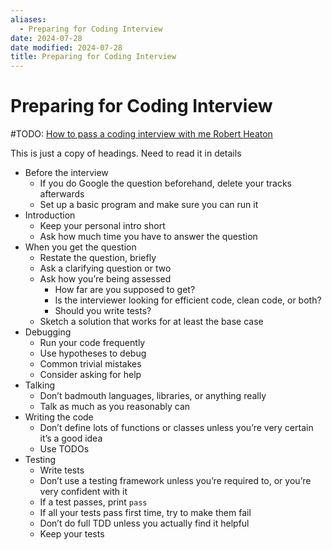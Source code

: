 ```yaml
---
aliases:
  - Preparing for Coding Interview
date: 2024-07-28
date modified: 2024-07-28
title: Preparing for Coding Interview
---
```


# Preparing for Coding Interview

#TODO: [How to pass a coding interview with me  Robert Heaton](https://robertheaton.com/interview/)

This is just a copy of headings. Need to read it in details

- Before the interview
	- If you do Google the question beforehand, delete your tracks afterwards
	- Set up a basic program and make sure you can run it
- Introduction
	- Keep your personal intro short
	- Ask how much time you have to answer the question
- When you get the question
	- Restate the question, briefly
	- Ask a clarifying question or two
	- Ask how you’re being assessed
		- How far are you supposed to get?
		- Is the interviewer looking for efficient code, clean code, or both?
		- Should you write tests?
	- Sketch a solution that works for at least the base case
- Debugging
	- Run your code frequently
	- Use hypotheses to debug
	- Common trivial mistakes
	- Consider asking for help
- Talking
	- Don’t badmouth languages, libraries, or anything really
	- Talk as much as you reasonably can
- Writing the code
	- Don’t define lots of functions or classes unless you’re very certain it’s a good idea
	- Use TODOs
- Testing
	- Write tests
	- Don’t use a testing framework unless you’re required to, or you’re very confident with it
	- If a test passes, print `pass`
	- If all your tests pass first time, try to make them fail
	- Don’t do full TDD unless you actually find it helpful
	- Keep your tests
